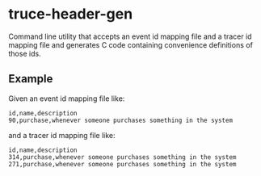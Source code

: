 # truce-header-gen

Command line utility that accepts an event id mapping file
and a tracer id mapping file and generates C code containing
convenience definitions of those ids.

## Example

Given an event id mapping file like:

```csv
id,name,description
90,purchase,whenever someone purchases something in the system
```

and a tracer id mapping file like:

```csv
id,name,description
314,purchase,whenever someone purchases something in the system
271,purchase,whenever someone purchases something in the system
```
